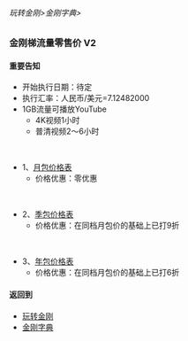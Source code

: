 ###### 玩转金刚>金刚字典>
### 金刚梯流量零售价 V2
#### 重要告知
- 开始执行日期：待定
- 执行汇率：人民币/美元=7.12482000
- 1GB流量可播放YouTube
  - 4K视频1小时
  - 普清视频2～6小时
<br>

- 1、[月包价格表](https://github.com/a2zitpro/web/blob/master/LadderFree/kkDictionary/DTPrice/MonthPackagePrice.md)
  - 价格优惠：零优惠
<br>

- 2、[季包价格表](https://github.com/a2zitpro/web/blob/master/LadderFree/kkDictionary/DTPrice/SeasonPackagePrice.md)
  - 价格优惠：在同档月包价的基础上已打9折
<br>

- 3、[年包价格表](https://github.com/a2zitpro/web/blob/master/LadderFree/kkDictionary/DTPrice/YearPackagePrice.md)
  - 价格优惠：在同档月包价的基础上已打6折



#### 返回到
- [玩转金刚](https://github.com/a2zitpro/web/blob/master/LadderFree/A.md)
- [金刚字典](https://github.com/a2zitpro/web/blob/master/LadderFree/kkDictionary/KKDictionary.md)
